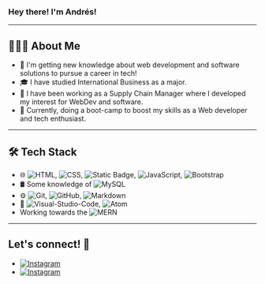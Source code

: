 ### Hey there! I'm Andrés!
---
## 👨🏻‍💻  About Me
- 🤔   I'm getting new knowledge about web development and software solutions to pursue a career in tech!
- 🎓   I have studied International Business as a major.
- 💼   I have been working as a Supply Chain Manager where I developed my interest for WebDev and software.
- :wrench: Currently, doing a boot-camp to boost my skills as a Web developer and tech enthusiast.

---
## 🛠  Tech Stack

- 🌐   ![HTML](https://img.shields.io/badge/-HTML5-333333?logo=html5&style=flat&logoWidth=15), ![CSS](https://img.shields.io/badge/-CSS-1572B6?style=flat&logo=CSS3&logoWidth=15), ![Static Badge](https://img.shields.io/badge/-sass?style=flat&logo=SASS&logoColor=%23CC6699&label=SASS&labelColor=white&color=white&width=15),
 ![JavaScript](https://img.shields.io/badge/-JavaScript-333333?logo=javascript&style=flat&logoWidth=15), ![Bootstrap](https://img.shields.io/badge/-Bootstrap-333333?style=flat&logo=bootstrap&logoColor=CA47CA)
- 🛢  Some knowledge of ![MySQL](https://img.shields.io/badge/-MySQL-333333?logo=mysql&logoColor=fff)
- ⚙️   ![Git](https://img.shields.io/badge/-Git-333333?logo=git&logoColor=F05032&logoWidth=15&style=flat), ![GitHub](https://img.shields.io/badge/-GitHub-333333?logo=github&logoWidth=15&style=flat), ![Markdown](https://img.shields.io/badge/-Markdown-333333?logo=markdown&logoWidth=15&style=flat)
- 🔧   ![Visual-Studio-Code](https://img.shields.io/badge/-Visual%20Studio%20Code-333333?style=flat&logo=visual-studio-code&logoColor=46A8EA), ![Atom](https://img.shields.io/badge/-atom-333333?logo=atom&logoWidth=15&style=flat)
- Working towards the ![MERN](https://img.shields.io/badge/-MERN%20STACK-333333)

---

## Let's connect! :handshake:

- <a href="https://www.instagram.com/anfvc/"><img alt="Instagram" src="https://img.shields.io/badge/Website-https://instagram.com/anfvc/-blue?style=flat-square&logo=instagram"></a>
- <a href="https://www.linkedin.com/in/avillay/"><img alt="Instagram" src="https://img.shields.io/badge/Website-https://www.linkedin.com/in/avillay/-blue?style=flat-square&logo=linkedin"></a>
